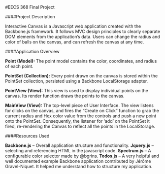 #EECS 368 Final Project

####Project Description

Interactive Canvas is a Javascript web application created with the Backbone.js framework. It follows MVC design principles to clearly separate DOM elements from the application’s data. Users can change the radius and color of balls on the canvas, and can refresh the canvas at any time.

####Application Overview

**Point (Model):** The point model contains the color, coordinates, and radius of each point.

**PointSet (Collection):** Every point drawn on the canvas is stored within the PointSet collection, persisted using a Backbone LocalStorage adapter.

**PointView (View):**  This view is used to display individual points on the canvas. Its render function draws the points to the canvas.

**MainView (View):** The top-level piece of User Interface. The view listens for clicks on the canvas, and fires the “Create on Click” function to grab the current radius and Hex color value from the controls and push a new point onto the PointSet. Consequently, the listener for ‘add’ on the PointSet it fired, re-rendering the Canvas to reflect all the points in the LocalStorage.


####Resources Used

**Backbone.js** – Overall application structure and functionality.
**Jquery.js** – selecting and referencing HTML in the javascript code.
**Spectrum.js** – A configurable color selector made by @bgrins.
**Todos.js** – A very helpful and well documented example Backbone application contributed by Jérôme Gravel-Niquet. It helped me understand how to structure my application.
